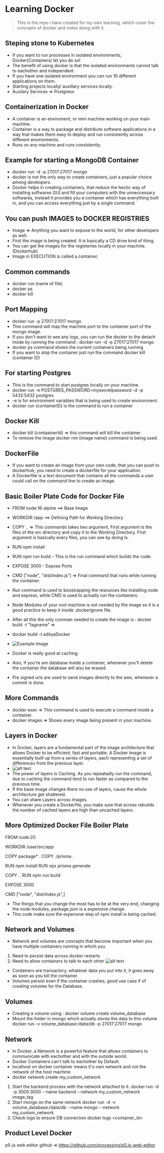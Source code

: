 # Learning Docker

> This is the repo i have created for my own learning, which cover the concepts of docker and notes along with it. 

## Steping stone to Kubernetes 
- If you want to run processes in isolated environments, Docker(Containers) let you do so! 
- The benefit of using docker is that the isolated environments cannot talk to eachother and independent.
- If you have one isolated environment you can run 10 different applications on them.
- Starting projects locally/ auxillary services locally.
- Auxilary Services => Postgress

## Containerization in Docker  
- A container is an enviroment, or mini machine working on your main machine. 
- Container is a way to package and distribute software applications in a way that makes them easy to deploy and run consistently across different environments.
- Runs on any machine and runs consistently.

## Example for starting a MongoDB Container
- docker run -d -p 27017:27017 mongo 
- docker is not the only way to create containers, just a popular choice among developers.  
- Docker helps in creating containers, that reduce the hectic way of installing softwares GUI and  fill your computers with the unneccessary softwares, instead it provides you a container which has everything built in, and you can access everything just by a single command. 

## You can push IMAGES to DOCKER REGISTRIES
- Image => Anything you want to expose to the world, for other developers as well. 
- First the image is being created. It is basically a CD drive kind of thing. 
- You can get the images for the registeries locally in your machine. (Dockerhub)
- Image in EXECUTION is called a container.

## Common commands
- docker run (name of file)
- docker ps 
- docker kill

## Port Mapping
- docker run -p 27017:27017 mongo 
- This command will map the machine port to the container port of the mongo image.
- If you don't want to see any logs, you can run the docker to the detach mode by running the command : 
docker run -d -p 27017:27017 mongo
- docker ps command shows the current containers being running
- If you want to stop the container just run the command docker kill (container ID)

## For starting Postgres
- This is the command to start postgres locally on your machine. 
- docker run -e POSTGRES_PASSWORD=mysecretpassword -d -p 5432:5432 postgres  
- -e is for environment variables that is being used to create environment.
- docker run {containerID} is the command to run a container

## Docker Kill
- docker kill {contaainerId} => this command will kill the container
- To remove the image docker rmi {image name} command is being used. 

## DockerFile
- If you want to create an image from your own code, that you can push to dockerhub, you need to create a dockerfile for your application.
- A Dockerfile is a text document that contains all the commands a user could call on the command line to create an image. 

## Basic Boiler Plate Code for Docker File
- FROM node:16-alpine  ==> Base Image
- WORKDIR /app ==> Defining Path for Working Directory.
- COPY .. => This commands takes two argument, First argument is the files of the src directory and copy it to the Working Directory. First argument is basically every files, you can see by doing ls.
- RUN npm install
- RUN npm run build - This is the run command which builds the code.
- EXPOSE 3000 - Expose Ports
- CMD ["node", "dist/index.js"] => Final command that runs while running the container.

- Run command is used to boostrapping the resources like installing node and express, while CMD is used to actually run the containers.
- Node Modules of your root machine is not needed by the image so it is a good practice to keep it inside .dockerignore file.
- After all this the only comman needed to create the image is : docker build -t "tagname" => 
- docker build -t adityaDocker


- ![Example Image](image.png)
- Docker is  really good at caching.
- Also, if you're are database inside a container, whenever you'll delete the container the database will also be erased. 
- Pre signed urls are used to send images directly to the aws, whenever a commit is done.

## More Commands
-  docker exec => This command is used to execute a command inside a container.
- docker images => Shows every image being present in your machine.
 
## Layers in Docker
- In Docker, layers are a fundamental part of the image architecture that allows Docker to be efficient, fast and portable. A Docker Image is essentially built up from a series of layers, each representing a set of differences from the previous layer. 
- ![alt text](image-1.png)
- The power of layers is Caching. As you repeatadly run the command, due to caching the command tend to run faster as compared to the previous time.
- If the base image changes there no use of layers, cause the whole architecture get shattered.
- You can share Layers across images. 
- Whenever you create a Dockerfile, you make sure that across rebuilds the number of cached layers are high than uncached layers.

## More Optimized Docker File Boiler Plate 
FROM node:20

WORKDIR /user/src/app

COPY package* .
COPY ./prisma .

RUN npm install
RUN npx prisma generate

COPY .. 
RUN npm run build

EXPOSE 3000

CMD ["node", "dist/index.js",]

- The things that you change the most has to be at the very end, changing the node modules, package.json is a expensive change.
- This code make sure the expensive step of npm install is being cached.

## Network and Volumes
- Network and volumes are concepts that become important when you have multiple containers running in which you 
1. Need to persist data across docker restarts
2. Need to allow containers to talk to each other 
![alt text](image-2.png)
- Containers are transactory, whatever data you put into it, it goes away as soon as you kill the container.
- Volumes persist even if the container crashes, good use case if of creating volumes for the Database.

## Volumes
- Creating a volume using : docker volume create volume_database
- Mount the folder in mongo which actually stores the data to this volume
docker run -v volume_database:/data/db -p 27017:27017 mongo

## Network
- In Docker, a Network is a powerful feature that allows containers to communicate with eachother and with the outside world.
- Docker Containers can't talk to eachother by Default. 
- localhost on docker container means it's own network and not the network of the host machine.
- docker network create my_custom_network
1. Start the backend process with the network attached to it. 
docker run -d -p 3000:3000 --name backend --network my_custom_network image_tag
2. Start mongo on the same network
docker run -d -v volume_database:/data/db --name mongo  --network my_custom_network
3. Check logs to ensure DB connection
docker logs <container_id>

## Product Level Docker
p5-js web editor github => https://github.com/processing/p5.js-web-editor